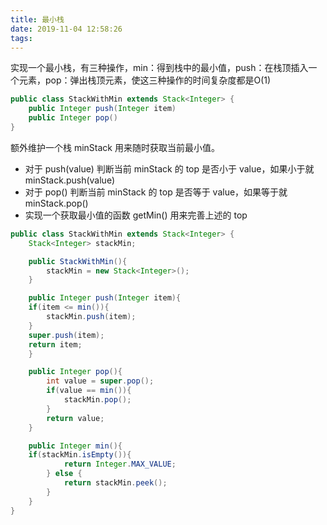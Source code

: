 ```yaml
---
title: 最小栈
date: 2019-11-04 12:58:26
tags:
---
```


实现一个最小栈，有三种操作，min：得到栈中的最小值，push：在栈顶插入一个元素，pop：弹出栈顶元素，使这三种操作的时间复杂度都是O(1)

```java
public class StackWithMin extends Stack<Integer> {
	public Integer push(Integer item)
	public Integer pop()
}
```

额外维护一个栈 minStack 用来随时获取当前最小值。

* 对于 push(value) 判断当前 minStack 的 top 是否小于 value，如果小于就 minStack.push(value)
* 对于 pop() 判断当前 minStack 的 top 是否等于 value，如果等于就 minStack.pop() 
* 实现一个获取最小值的函数 getMin() 用来完善上述的 top


```java
public class StackWithMin extends Stack<Integer> {
    Stack<Integer> stackMin;

    public StackWithMin(){
        stackMin = new Stack<Integer>();
    }

    public Integer push(Integer item){
    if(item <= min()){
        stackMin.push(item);
    }
    super.push(item);
    return item;
    }

    public Integer pop(){
        int value = super.pop();
        if(value == min()){
            stackMin.pop();
        }
        return value;
    }

    public Integer min(){
    if(stackMin.isEmpty()){
            return Integer.MAX_VALUE;
        } else {
            return stackMin.peek();
        }
    }
}
```


